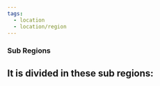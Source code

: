 ```yaml
---
tags:
  - location
  - location/region
---
```

### Sub Regions
It is divided in these sub regions:
- 
